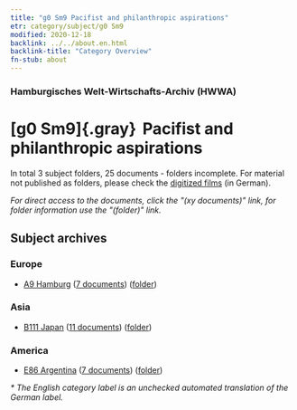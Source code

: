 ```yaml
---
title: "g0 Sm9 Pacifist and philanthropic aspirations"
etr: category/subject/g0 Sm9
modified: 2020-12-18
backlink: ../../about.en.html
backlink-title: "Category Overview"
fn-stub: about
---
```


### Hamburgisches Welt-Wirtschafts-Archiv (HWWA)
# [g0 Sm9]{.gray}&#8201; Pacifist and philanthropic aspirations&#160; 





In total 3 subject folders, 25 documents - folders incomplete.
For material not published as folders, please check the [digitized films](/film/h1_sh) (in German).

_For direct access to the documents, click the "(xy documents)" link, for folder information use the "(folder)" link._

## Subject archives



### Europe

- [A9 Hamburg](../../../geo/about.en.html#A9) (<a href="https://dfg-viewer.de/show/?tx_dlf[id]=https://pm20.zbw.eu/mets/sh/1409xx/140905/1445xx/144581/public.mets.en.xml" target="_blank">7 documents</a>) ([folder](http://purl.org/pressemappe20/folder/sh/140905,144581))

### Asia

- [B111 Japan](../../../geo/about.en.html#B111) (<a href="https://dfg-viewer.de/show/?tx_dlf[id]=https://pm20.zbw.eu/mets/sh/1412xx/141272/1445xx/144581/public.mets.en.xml" target="_blank">11 documents</a>) ([folder](http://purl.org/pressemappe20/folder/sh/141272,144581))

### America

- [E86 Argentina](../../../geo/about.en.html#E86) (<a href="https://dfg-viewer.de/show/?tx_dlf[id]=https://pm20.zbw.eu/mets/sh/1416xx/141692/1445xx/144581/public.mets.en.xml" target="_blank">7 documents</a>) ([folder](http://purl.org/pressemappe20/folder/sh/141692,144581))


_* The English category label is an unchecked automated translation of the German label._

